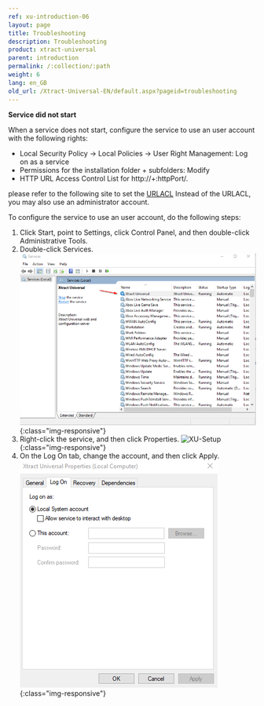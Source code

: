 ```yaml
---
ref: xu-introduction-06
layout: page
title: Troubleshooting
description: Troubleshooting
product: xtract-universal
parent: introduction
permalink: /:collection/:path
weight: 6
lang: en_GB
old_url: /Xtract-Universal-EN/default.aspx?pageid=troubleshooting
---
```


**Service did not start**

When a service does not start, configure the service to use an user account with the following rights: 

- Local Security Policy -> Local Policies -> User Right Management: Log on as a service
- Permissions for the installation folder + subfolders: Modify
- HTTP URL Access Control List for http://+:httpPort/. 

please refer to the following site to set the [URLACL](https://docs.microsoft.com/en-us/windows/desktop/Http/add-urlacl)
Instead of the URLACL, you may also use an administrator account.

To configure the service to use an user account, do the following steps: 

1. Click Start, point to Settings, click Control Panel, and then double-click Administrative Tools.
2. Double-click Services.
![XU-Setup](/img/content/windows_services.png){:class="img-responsive"}
3. Right-click the service, and then click Properties.
![XU-Setup](/img/content/properties_service.png"){:class="img-responsive"}
4. On the Log On tab, change the account, and then click Apply.
![XU-Setup](/img/content/log-on-settings-services.png){:class="img-responsive"}